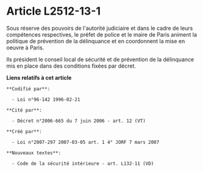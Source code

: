 # Article L2512-13-1

Sous réserve des pouvoirs de l'autorité judiciaire et dans le cadre de leurs compétences respectives, le préfet de police et
le maire de Paris animent la politique de prévention de la délinquance et en coordonnent la mise en oeuvre à Paris.

Ils président le conseil local de sécurité et de prévention de la délinquance mis en place dans des conditions fixées par
décret.

**Liens relatifs à cet article**

	**Codifié par**:

	  - Loi n°96-142 1996-02-21

	**Cité par**:

	  - Décret n°2006-665 du 7 juin 2006 - art. 12 (VT)

	**Créé par**:

	  - Loi n°2007-297 2007-03-05 art. 1 4° JORF 7 mars 2007

	**Nouveaux textes**:

	  - Code de la sécurité intérieure - art. L132-11 (VD)
